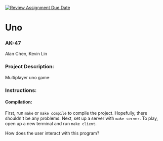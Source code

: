 [![Review Assignment Due Date](https://classroom.github.com/assets/deadline-readme-button-22041afd0340ce965d47ae6ef1cefeee28c7c493a6346c4f15d667ab976d596c.svg)](https://classroom.github.com/a/Vh67aNdh)
# Uno

### AK-47

Alan Chen, Kevin Lin
       
### Project Description:
Multiplayer uno game
  
### Instructions:

#### Compilation:
First, run `make` or `make compile` to compile the project. Hopefully, there shouldn't be any problems.
Next, set up a server with `make server`.
To play, open up a new terminal and run `make client`.

How does the user interact with this program?
